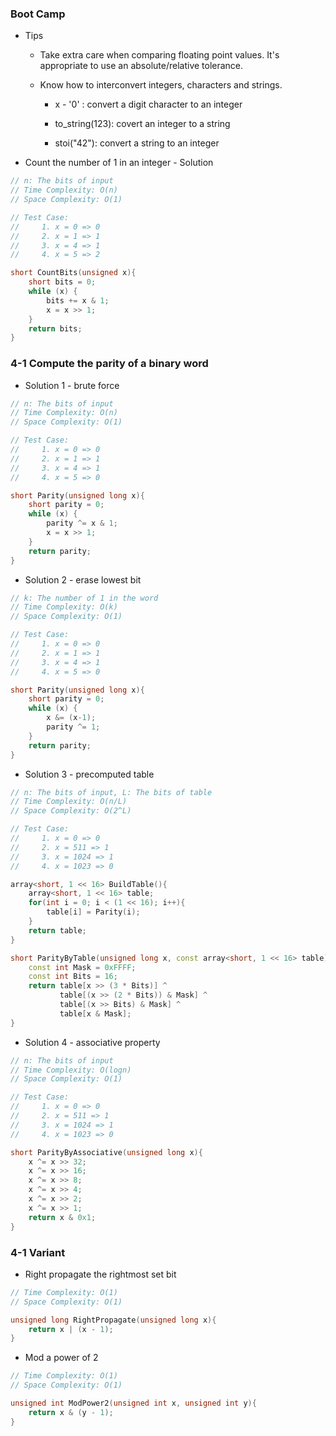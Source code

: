 ### Boot Camp

* Tips

  * Take extra care when comparing floating point values. It's appropriate to use an absolute/relative tolerance.

  * Know how to interconvert integers, characters and strings.

    * x - '0' : convert a digit character to an integer

    * to\_string\(123\): covert an integer to a string

    * stoi\("42"\): convert a string to an integer

* Count the number of 1 in an integer - Solution

```cpp
// n: The bits of input
// Time Complexity: O(n)
// Space Complexity: O(1)

// Test Case:
//     1. x = 0 => 0
//     2. x = 1 => 1
//     3. x = 4 => 1
//     4. x = 5 => 2

short CountBits(unsigned x){
    short bits = 0;
    while (x) {
        bits += x & 1;
        x = x >> 1;
    }
    return bits;
}
```

### 4-1 Compute the parity of a binary word

* Solution 1 - brute force

```cpp
// n: The bits of input
// Time Complexity: O(n)
// Space Complexity: O(1)

// Test Case:
//     1. x = 0 => 0
//     2. x = 1 => 1
//     3. x = 4 => 1
//     4. x = 5 => 0

short Parity(unsigned long x){
    short parity = 0;
    while (x) {
        parity ^= x & 1;
        x = x >> 1;
    }
    return parity;
}
```

* Solution 2 - erase lowest bit

```cpp
// k: The number of 1 in the word
// Time Complexity: O(k)
// Space Complexity: O(1)

// Test Case:
//     1. x = 0 => 0
//     2. x = 1 => 1
//     3. x = 4 => 1
//     4. x = 5 => 0

short Parity(unsigned long x){
    short parity = 0;
    while (x) {
        x &= (x-1);
        parity ^= 1;
    }
    return parity;
}
```

* Solution 3 - precomputed table

```cpp
// n: The bits of input, L: The bits of table
// Time Complexity: O(n/L)
// Space Complexity: O(2^L)

// Test Case:
//     1. x = 0 => 0
//     2. x = 511 => 1
//     3. x = 1024 => 1
//     4. x = 1023 => 0

array<short, 1 << 16> BuildTable(){
    array<short, 1 << 16> table;
    for(int i = 0; i < (1 << 16); i++){
        table[i] = Parity(i);
    }
    return table;
}

short ParityByTable(unsigned long x, const array<short, 1 << 16> table){
    const int Mask = 0xFFFF;
    const int Bits = 16;
    return table[x >> (3 * Bits)] ^
           table[(x >> (2 * Bits)) & Mask] ^
           table[(x >> Bits) & Mask] ^
           table[x & Mask];
}
```

* Solution 4 - associative property

```cpp
// n: The bits of input
// Time Complexity: O(logn)
// Space Complexity: O(1)

// Test Case:
//     1. x = 0 => 0
//     2. x = 511 => 1
//     3. x = 1024 => 1
//     4. x = 1023 => 0

short ParityByAssociative(unsigned long x){
    x ^= x >> 32;
    x ^= x >> 16;
    x ^= x >> 8;
    x ^= x >> 4;
    x ^= x >> 2;
    x ^= x >> 1;
    return x & 0x1;
}
```

### 4-1 Variant

* Right propagate the rightmost set bit

```cpp
// Time Complexity: O(1)
// Space Complexity: O(1)

unsigned long RightPropagate(unsigned long x){
    return x | (x - 1);
}
```

* Mod a power of 2

```cpp
// Time Complexity: O(1)
// Space Complexity: O(1)

unsigned int ModPower2(unsigned int x, unsigned int y){
    return x & (y - 1);
}
```



